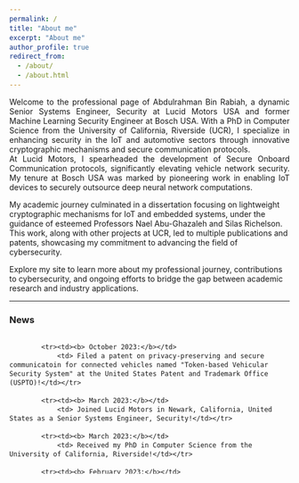 ```yaml
---
permalink: /
title: "About me"
excerpt: "About me"
author_profile: true
redirect_from: 
  - /about/
  - /about.html
---
```


<div class="intro">
	<p align="justify">
		Welcome to the professional page of Abdulrahman Bin Rabiah, a dynamic Senior Systems Engineer, Security at Lucid Motors USA and former Machine Learning Security Engineer at Bosch USA. With a PhD in Computer Science from the University of California, Riverside (UCR), I specialize in enhancing security in the IoT and automotive sectors through innovative cryptographic mechanisms and secure communication protocols.<br>
At Lucid Motors, I spearheaded the development of Secure Onboard Communication protocols, significantly elevating vehicle network security. My tenure at Bosch USA was marked by pioneering work in enabling IoT devices to securely outsource deep neural network computations. <br>

My academic journey culminated in a dissertation focusing on lightweight cryptographic mechanisms for IoT and embedded systems, under the guidance of esteemed Professors Nael Abu-Ghazaleh and Silas Richelson. This work, along with other projects at UCR, led to multiple publications and patents, showcasing my commitment to advancing the field of cybersecurity. <br>

Explore my site to learn more about my professional journey, contributions to cybersecurity, and ongoing efforts to bridge the gap between academic research and industry applications.
	</p>
</div>


  
<hr>

<div><h3>News</h3></div>
<div id="news">
	<style> table, tr, td { border: none; }</style>
	
<div style="height:250px;overflow:auto;border:0px;border-collapse: collapse;">
	<table border="none" style="border:0px;border-collapse: collapse;" rules="none">
		<colgroup><col span="1" style="width: 12%;"><col span="1" style="width: 88%;"></colgroup>
		<tbody>
			
			<tr><td><b> October 2023:</b></td>
				<td> Filed a patent on privacy-preserving and secure communicatoin for connected vehicles named "Token-based Vehicular Security System" at the United States Patent and Trademark Office (USPTO)!</td></tr>			
    
			<tr><td><b> March 2023:</b></td>
				<td> Joined Lucid Motors in Newark, California, United States as a Senior Systems Engineer, Security!</td></tr>

			<tr><td><b> March 2023:</b></td>
				<td> Received my PhD in Computer Science from the University of California, Riverside!</td></tr>

			<tr><td><b> February 2023:</b></td>
				<td> Filed a patent on authenticated communication for internet of things (IoTs) using lightweight cryptogrphy named "Lightweight network authentication for resource constrained devices via mergeable stateful signatures" at the United States Patent and Trademark Office (USPTO)!</td></tr>

			<tr><td><b> September 2021:</b></td>
				<td> Joined Bosch USA in Pittsburgh, Pennsylvania, United States as a Machine Learning Security Engineer!</td></tr>
   			
			<tr><td><b> August 2021:</b></td>
				<td> Our work on <a href="https://www.usenix.org/system/files/sec21-alharbi.pdf"> CSProp: Ciphertext and Signature Propagation Low-Overhead Public-Key Cryptosystem for IoT Environments</a> was accepted to USENIX Security 2021 in Vancouver, B.C., Canada!
				</td></tr>
   					
			<tr><td><b> July 2021:</b></td>
				<td> Our work on <a href="https://bit.ly/3hq1bIa"> MSS: Lightweight network authentication for resource constrained devices via Mergeable Stateful Signatures</a> was accepted to International Conference on Distributed Computing Systems (ICDCS) 2021 in Washington, D.C., USA!
				</td></tr>
    
		</tbody>
	</table>
</div>


<hr>


<div><h1>Work Experience</h1></div>
<div id="WorkExperience">
	
    <article>
        <a classa="pub_image"><img src="files/Lucidlogo.jpg"></a>
        <div class="pub_text">
            <h3>Lucid Motors</h3>
	    <p>Sr. Systems Engineer, Security</p>
	    <p>Newark, California, United States of America (USA) <br>
     March 2023 - Present</p>
        </div>
    </article>

    
    <article>
        <a classa="pub_image"><img src="files/Boschlogo.jpg"></a>
        <div class="pub_text">
            <h3>Bosch</h3>
	    <p>Machine Learning Security Engineer</p>
	    <p>Pittsburgh, Pennsylvania, United States of America (USA) <br> September 2021 - July 2022</p>
        </div>
    </article>

<hr>

<div><h1>Education</h1></div>
<div id="education">
	
        <article>
        <div class="edu-text">
	<h3>University of California, Riverside</h3>
	<p><em>PhD in Computer Science</em></p>
	<p>Riverside, CA</p>
	<p>2023</p>
	<p>Advisors: Professor <a href="https://www.cs.ucr.edu/~nael/" target="_blank" rel="noopener noreferrer">Nael Abu-Ghazaleh</a> and Professor <a href="https://www.cs.ucr.edu/~silas/" target="_blank" rel="noopener noreferrer">Silas Richelson</a> </p>
        </div>
        <a href="#" class="edu_image"><img src="files/ucrlogo.png" alt="University of California, Riverside Logo"></a>
    </article>

	<article>
        <div class="edu-text">
	<h3>University of California, Riverside</h3>
	<p><em>MSc in Computer Science</em></p>
	<p>Riverside, CA</p>
	<p>2019</p>
        </div>
        <a href="#" class="edu_image"><img src="files/ucrlogo.png" alt="University of California, Riverside Logo"></a>
    </article>

    	<article>
        <div class="edu-text">
	<h3>University of Pittsburgh</h3>
	<p><em>MSc in Telecommunications - Information Security</em></p>
	<p>Pittsburgh, PA</p>
	<p>2016</p>
        </div>
        <a href="#" class="edu_image"><img src="files/pittlogo.png" alt="University of Pittsburgh Logo"></a>
    </article>
    
     <article>
        <div class="edu-text">
		<h3>King Saud University</h3>
		<p><em>BSc in Computer Information Systems</em></p>
		<p>Riyadh, Saudi Arabia</p>
		<p>2011</p>
        </div>
        <a href="#" class="edu_image"><img src="files/logos/ksu2.png" alt="King Saud University Logo"></a>
    </article>
</div>

<hr>

<div><h1>Publications</h1></div>
<div id="publications">
	
    <article>
        <a classa="pub_image"><img src="files/1_haiku/snapshot.png"></a>
        <div class="pub_text">
            <h3>MSS: Lightweight network authentication for resource constrained devices via Mergeable Stateful Signatures</h3>
            <h4 class="authors">
		     <b>Abdulrahman Bin Rabiah</b>, Yugarshi Shashwat, Fatemah Alharbi, Silas Richelson, Nael Abu-Ghazaleh
            </h4>
            <p>IEEE International Conference on Distributed Computing Systems (ICDCS) 2021</p> [<a href="https://bit.ly/3hq1bIa">paper</a>]
        </div>
    </article>

        <article>
        <a classa="pub_image"><img src="files/1_haiku/snapshot.png"></a>
        <div class="pub_text">
            <h3>CSProp: Ciphertext and Signature Propagation Low-Overhead Public-Key Cryptosystem for IoT</h3>
            <h4 class="authors">
		    Fatemah Alharbi, Arwa Alrawais, <b>Abdulrahman Bin Rabiah</b>, Silas Richelson, Nael Abu-Ghazaleh
            </h4>
            <p>USENIX Security Symposium 2021</p> [<a href="https://www.usenix.org/system/files/sec21-alharbi.pdf">paper</a>]
        </div>
    </article>
    
    <article>
        <a classa="pub_image"><img src="files/1_haiku/snapshot.png"></a>
        <div class="pub_text">
            <h3>Haiku: Efficient Authenticated Key Agreement with Strong Security Guarantees for IoT</h3>
            <h4 class="authors">
		    <b>Abdulrahman Bin Rabiah</b>, KK Ramakrishnan, Silas Richelson, Ahmad Bin Rabiah, Elizabeth Liri, Koushik Kar
            </h4>
            <p>ICDCN 2021</p> [<a href="https://www.researchgate.net/publication/347979731_Haiku_Efficient_Authenticated_Key_Agreement_with_Strong_Security_Guarantees_for_IoT#fullTextFileContent">paper</a>]
        </div>
    </article>

    <article>
        <a classa="pub_image"><img src="files/1_haiku/snapshot.png"></a>
        <div class="pub_text">
            <h3>Privacy-Preserving Authentication Framework for UAS Traffic Management Systems</h3>
            <h4 class="authors">
		    Anas Alsoliman, <b>Abdulrahman Bin Rabiah</b>, Marco Levorato
            </h4>
            <p>CSNet 2021</p> [<a href="https://ieeexplore.ieee.org/abstract/document/9265534">paper</a>]
        </div>
    </article>


    <article>
        <a classa="pub_image"><img src="files/1_haiku/snapshot.png"></a>
        <div class="pub_text">
            <h3>Robustness of IoT Application Protocols to Network Impairments</h3>
            <h4 class="authors">
		   Elizabeth Liri, Prateek Singh, <b>Abdulrahman Bin Rabiah</b>, Kiran Makhijani, Koushik Kar, KK Ramakrishnan
            </h4>
            <p>LANMAN 2018</p> [<a href="https://www.researchgate.net/publication/328458525_Robustness_of_IoT_Application_Protocols_to_Network_Impairments">paper</a>]
        </div>
    </article>

    
    <article>
        <a classa="pub_image"><img src="files/1_haiku/snapshot.png"></a>
        <div class="pub_text">
            <h3>A Lightweight Authentication and Key Exchange Protocol for IoT</h3>
            <h4 class="authors">
		    <b>Abdulrahman Bin Rabiah</b>, KK Ramakrishnan, Elizabeth Liri, Koushik Kar
            </h4>
            <p>ICDCN 2021</p> [<a href="https://www.ndss-symposium.org/wp-content/uploads/2018/07/diss2018_4_Bin-Rabiah_paper.pdf">paper</a>]
        </div>
    </article>





  
  
  
